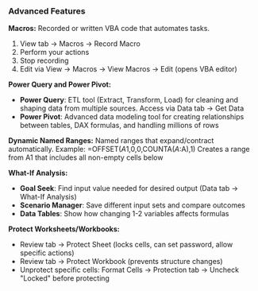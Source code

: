 ### Advanced Features

**Macros:**
Recorded or written VBA code that automates tasks.

1. View tab → Macros → Record Macro
2. Perform your actions
3. Stop recording
4. Edit via View → Macros → View Macros → Edit (opens VBA editor)

**Power Query and Power Pivot:**

- **Power Query**: ETL tool (Extract, Transform, Load) for cleaning and shaping data from multiple sources. Access via Data tab → Get Data
- **Power Pivot**: Advanced data modeling tool for creating relationships between tables, DAX formulas, and handling millions of rows

**Dynamic Named Ranges:**
Named ranges that expand/contract automatically.
Example: =OFFSET($A$1,0,0,COUNTA($A:$A),1)
Creates a range from A1 that includes all non-empty cells below

**What-If Analysis:**

- **Goal Seek**: Find input value needed for desired output (Data tab → What-If Analysis)
- **Scenario Manager**: Save different input sets and compare outcomes
- **Data Tables**: Show how changing 1-2 variables affects formulas

**Protect Worksheets/Workbooks:**

- Review tab → Protect Sheet (locks cells, can set password, allow specific actions)
- Review tab → Protect Workbook (prevents structure changes)
- Unprotect specific cells: Format Cells → Protection tab → Uncheck "Locked" before protecting
